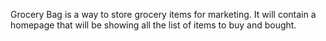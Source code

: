 Grocery Bag is a way to store grocery items for marketing. It will contain a
homepage that will be showing all the list of items to buy and bought.
